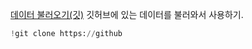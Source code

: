 [데이터 불러오기(깃)](https://velog.io/@countifs/%EC%BD%94%EB%9E%A9%EC%97%90%EC%84%9C-github-csv%ED%8C%8C%EC%9D%BC-%EB%B6%88%EB%9F%AC%EC%98%A4%EA%B8%B0)
깃허브에 있는 데이터를 불러와서 사용하기.

```python
!git clone https://github
```
